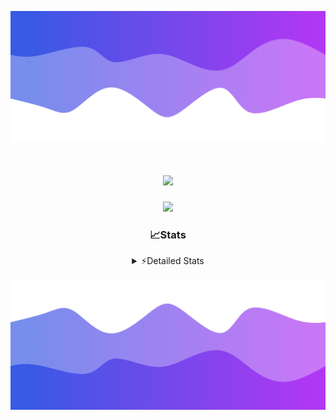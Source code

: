 ![Header](./header.png)
<div align="center">

<h1 align="center">
  <a href="https://git.io/typing-svg">
    <img src="https://readme-typing-svg.herokuapp.com/?lines=Hello,+There!+👋;This+is+chicho.;CEO+on+Hely+Development....;&center=true&size=25">
  </a>
</h1>
  
<p align="center">
  <img src="https://lanyard.cnrad.dev/api/852683595378196480" />
</p>

### 📈Stats
<details>
    <summary> ⚡Detailed Stats</summary>
    <br/>

<!--START_SECTION:waka-->
![Code Time](http://img.shields.io/badge/Code%20Time-428%20hrs%2023%20mins-blue)

![Profile Views](http://img.shields.io/badge/Profile%20Views-26-blue)

**🐱 My GitHub Data** 

> 📦 43.6 kB Used in GitHub's Storage 
 > 
> 🏆 30 Contributions in the Year 2023
 > 
> 🚫 Not Opted to Hire
 > 
> 📜 9 Public Repositories 
 > 
> 🔑 8 Private Repositories 
 > 
**I'm a Night 🦉** 

```text
🌞 Morning                17 commits          █░░░░░░░░░░░░░░░░░░░░░░░░   05.65 % 
🌆 Daytime                31 commits          ███░░░░░░░░░░░░░░░░░░░░░░   10.30 % 
🌃 Evening                147 commits         ████████████░░░░░░░░░░░░░   48.84 % 
🌙 Night                  106 commits         █████████░░░░░░░░░░░░░░░░   35.22 % 
```
📅 **I'm Most Productive on Tuesday** 

```text
Monday                   19 commits          ██░░░░░░░░░░░░░░░░░░░░░░░   06.31 % 
Tuesday                  69 commits          ██████░░░░░░░░░░░░░░░░░░░   22.92 % 
Wednesday                58 commits          █████░░░░░░░░░░░░░░░░░░░░   19.27 % 
Thursday                 37 commits          ███░░░░░░░░░░░░░░░░░░░░░░   12.29 % 
Friday                   36 commits          ███░░░░░░░░░░░░░░░░░░░░░░   11.96 % 
Saturday                 31 commits          ███░░░░░░░░░░░░░░░░░░░░░░   10.30 % 
Sunday                   51 commits          ████░░░░░░░░░░░░░░░░░░░░░   16.94 % 
```


📊 **This Week I Spent My Time On** 

```text
🕑︎ Time Zone: America/Argentina/Buenos_Aires

💬 Programming Languages: 
HTML                     5 hrs 37 mins       █████████░░░░░░░░░░░░░░░░   36.37 % 
JavaScript               4 hrs 54 mins       ████████░░░░░░░░░░░░░░░░░   31.76 % 
Python                   4 hrs 43 mins       ████████░░░░░░░░░░░░░░░░░   30.57 % 
SCSS                     9 mins              ░░░░░░░░░░░░░░░░░░░░░░░░░   01.06 % 
JSON                     1 min               ░░░░░░░░░░░░░░░░░░░░░░░░░   00.16 % 

🔥 Editors: 
VS Code                  15 hrs 28 mins      █████████████████████████   100.00 % 

🐱‍💻 Projects: 
Unknown Project          13 hrs 31 mins      ██████████████████████░░░   87.40 % 
pagina-js                1 hr 30 mins        ██░░░░░░░░░░░░░░░░░░░░░░░   09.71 % 
Coder                    16 mins             ░░░░░░░░░░░░░░░░░░░░░░░░░   01.74 % 
3HU62LE9                 9 mins              ░░░░░░░░░░░░░░░░░░░░░░░░░   01.03 % 
ocean-backend-v2         1 min               ░░░░░░░░░░░░░░░░░░░░░░░░░   00.12 % 

💻 Operating System: 
Windows                  15 hrs 28 mins      █████████████████████████   100.00 % 
```

**I Mostly Code in JavaScript** 

```text
JavaScript               8 repos             ████████░░░░░░░░░░░░░░░░░   33.33 % 
CSS                      4 repos             ████░░░░░░░░░░░░░░░░░░░░░   16.67 % 
HTML                     3 repos             ███░░░░░░░░░░░░░░░░░░░░░░   12.50 % 
C#                       2 repos             ██░░░░░░░░░░░░░░░░░░░░░░░   08.33 % 
Batchfile                1 repo              █░░░░░░░░░░░░░░░░░░░░░░░░   04.17 % 
```




 Last Updated on 08/10/2023 10:11:33 UTC
<!--END_SECTION:waka-->
</details>

![Footer](./footer.png)
